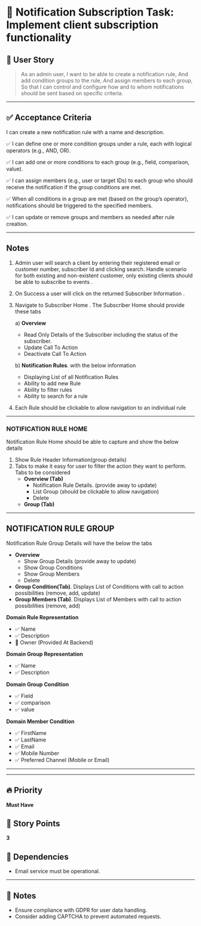 # 📌 Notification Subscription Task: Implement client subscription functionality

## 🧾 User Story

> As an admin user,
I want to be able to create a notification rule,
And add condition groups to the rule,
And assign members to each group,
So that I can control and configure how and to whom notifications should be sent based on specific criteria.



---

## ✅ Acceptance Criteria
I can create a new notification rule with a name and description.

✅ I can define one or more condition groups under a rule, each with logical operators (e.g., AND, OR).

✅ I can add one or more conditions to each group (e.g., field, comparison, value).

✅ I can assign members (e.g., user or target IDs) to each group who should receive the notification if the group conditions are met.

✅ When all conditions in a group are met (based on the group’s operator), notifications should be triggered to the specified members.

✅ I can update or remove groups and members as needed after rule creation.

---
## Notes
1. Admin user will search a client by entering their registered email or customer number, subscriber Id and clicking search. Handle  scenario for both existing and non-existent customer, only existing clients should be able to subscribe to events .
2. On Success a user will click on the returned Subscriber Information .
3. Navigate to Subscriber Home . The Subscriber Home should provide these tabs
   
   a) **Overview**
      - Read Only Details of the Subscriber including the status of the subscriber.
      - Update Call To Action
      - Deactivate Call To Action
        
   b) **Notification Rules**. with the below information
    - Displaying List of all Notification Rules
    - Ability to add new Rule
    - Ability to filter rules
    - Ability to search for a rule
   
5. Each Rule should be clickable to allow navigation to an individual rule 
---

### NOTIFICATION RULE HOME
Notification Rule Home should be able to capture and show the below details
1. Show Rule Header Information(group details)
2. Tabs to make it easy for user to filter the action they want to perform. Tabs to be considered
   - **Overview (Tab)**
     - Notification Rule Details. (provide away to update)
     - List Group (should be clickable to allow navigation)
     - Delete
   - **Group (Tab)**

---

## NOTIFICATION RULE GROUP

Notification Rule  Group Details will have the below the tabs
   - **Overview**
      - Show Group Details (provide away to update)
      - Show Group Conditions
      - Show Group Members
      - Delete
   - **Group Condition(Tab)**. Displays List of Conditions with call to action possibilities (remove, add, update)
   - **Group Members (Tab)**. Displays List of Members with call to action possibilities (remove, add)

**Domain Rule Representation**
- ✅ Name
- ✅ Description
- 🧠 Owner (Provided At Backend)


**Domain Group Representation**
   - ✅ Name 
   - ✅ Description

**Domain Group Condition**
- ✅ Field
- ✅ comparison
- ✅ value

**Domain Member Condition**
- ✅ FirstName
- ✅ LastName
- ✅ Email
- ✅ Mobile Number
- ✅ Preferred Channel (Mobile or Email)

---



---

## 🔥 Priority

**Must Have**

## 🎯 Story Points

**3**

## 🔗 Dependencies

- Email service must be operational.

---

## 📝 Notes

- Ensure compliance with GDPR for user data handling.
- Consider adding CAPTCHA to prevent automated requests.
